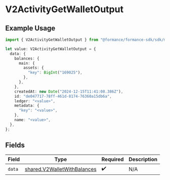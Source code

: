 # V2ActivityGetWalletOutput

## Example Usage

```typescript
import { V2ActivityGetWalletOutput } from "@formance/formance-sdk/sdk/models/shared";

let value: V2ActivityGetWalletOutput = {
  data: {
    balances: {
      main: {
        assets: {
          "key": BigInt("169025"),
        },
      },
    },
    createdAt: new Date("2024-12-15T11:41:08.386Z"),
    id: "de047717-78ff-461d-8174-76360a15db6a",
    ledger: "<value>",
    metadata: {
      "key": "<value>",
    },
    name: "<value>",
  },
};
```

## Fields

| Field                                                                             | Type                                                                              | Required                                                                          | Description                                                                       |
| --------------------------------------------------------------------------------- | --------------------------------------------------------------------------------- | --------------------------------------------------------------------------------- | --------------------------------------------------------------------------------- |
| `data`                                                                            | [shared.V2WalletWithBalances](../../../sdk/models/shared/v2walletwithbalances.md) | :heavy_check_mark:                                                                | N/A                                                                               |